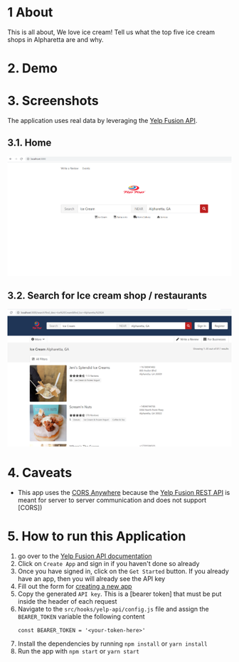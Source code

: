 # 1 About
This is all about, We love ice cream! Tell us what the top five ice cream shops in Alpharetta are and why.

# 2. Demo

# 3. Screenshots
The application uses real data by leveraging the [Yelp Fusion API](https://www.yelp.com/developers/documentation/v3).

## 3.1. Home
![Yelp Home](images/step1.PNG)

## 3.2. Search for Ice cream shop / restaurants
![Yelp Search](images/Step2.PNG)

# 4. Caveats
* This app uses the [CORS Anywhere](https://github.com/Rob--W/cors-anywhere/#documentation) because the [Yelp Fusion REST API](https://www.yelp.com/developers/documentation/v3) is meant for server to server communication and does not support [CORS])

# 5. How to run this Application
1. go over to the [Yelp Fusion API documentation](https://www.yelp.com/developers/documentation/v3)
2. Click on `Create App` and sign in if you haven't done so already
3. Once you have signed in, click on the `Get Started` button. If you already have an app, then you will already see the API key
4. Fill out the form for [creating a new app](https://www.yelp.com/developers/v3/manage_app)
5. Copy the generated `API key`. This is a [bearer token] that must be put inside the header of each request
6. Navigate to the `src/hooks/yelp-api/config.js` file and assign the `BEARER_TOKEN` variable the following content
   ```
   const BEARER_TOKEN = '<your-token-here>'
   ```
7. Install the dependencies by running `npm install` or `yarn install`
8. Run the app with `npm start` or `yarn start`

